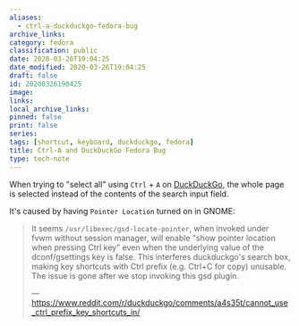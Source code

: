 ```yaml
---
aliases:
  - ctrl-a-duckduckgo-fedora-bug
archive_links: 
category: fedora
classification: public
date: 2020-03-26T19:04:25
date_modified: 2020-03-26T19:04:25
draft: false
id: 20200326190425
image: 
links: 
local_archive_links: 
pinned: false
print: false
series: 
tags: [shortcut, keyboard, duckduckgo, fedora]
title: Ctrl-A and DuckDuckGo Fedora Bug
type: tech-note
---
```


When trying to "select all" using `Ctrl` + `A` on [DuckDuckGo](https://duckduckgo.com), the whole page is selected instead of the contents of the search input field.

It's caused by having `Pointer Location` turned on in GNOME:

> It seems `/usr/libexec/gsd-locate-pointer`, when invoked under fvwm without session
> manager, will enable "show pointer location when pressing Ctrl key"
> even when the underlying value of the dconf/gsettings key is false.
> This interferes duckduckgo's search box, making key shortcuts with Ctrl
> prefix (e.g. Ctrl+C for copy) unusable. The issue is gone after we stop invoking this gsd plugin. 
>
> — https://www.reddit.com/r/duckduckgo/comments/a4s35t/cannot_use_ctrl_prefix_key_shortcuts_in/